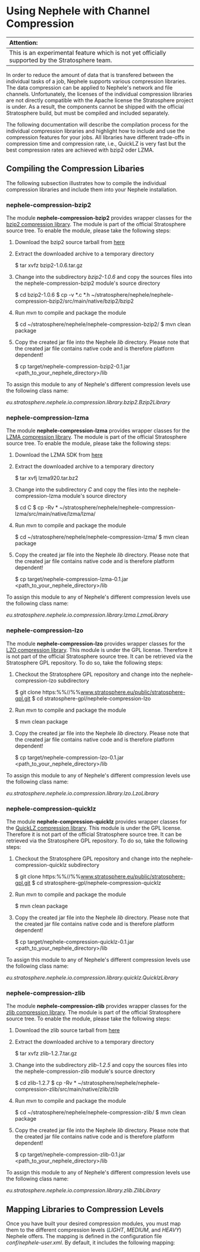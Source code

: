 Using Nephele with Channel Compression
======================================

<table>
<thead>
<tr class="header">
<th align="left">Attention:</th>
</tr>
</thead>
<tbody>
<tr class="odd">
<td align="left">This is an experimental feature which is not yet officially supported by the Stratosphere team.</td>
</tr>
</tbody>
</table>

In order to reduce the amount of data that is transfered between the
individual tasks of a job, Nephele supports various compression
libraries. The data compression can be applied to Nephele's network and
file channels. Unfortunately, the licenses of the individual compression
libraries are not directly compatible with the Apache license the
Stratosphere project is under. As a result, the components cannot be
shipped with the official Stratosphere build, but must be compiled and
included separately.

The following documentation will describe the compilation process for
the individual compression libraries and highlight how to include and
use the compression features for your jobs. All libraries have different
trade-offs in compression time and compression rate, i.e., QuickLZ is
very fast but the best compression rates are achieved with bzip2 oder
LZMA.

Compiling the Compression Libaries
----------------------------------

The following subsection illustrates how to compile the individual
compression libraries and include them into your Nephele installation.

### nephele-compression-bzip2

The module **nephele-compression-bzip2** provides wrapper classes for
the [bzip2 compression
library](http://www.bzip.org "http://www.bzip.org"). The module is part
of the official Stratosphere source tree. To enable the module, please
take the following steps:

1. Download the bzip2 source tarball from
[here](http://www.bzip.org/1.0.6/bzip2-1.0.6.tar.gz "http://www.bzip.org/1.0.6/bzip2-1.0.6.tar.gz")

2. Extract the downloaded archive to a temporary directory

    $ tar xvfz bzip2-1.0.6.tar.gz

3. Change into the subdirectory *bzip2-1.0.6* and copy the sources files
into the nephele-compression-bzip2 module's source directory

    $ cd bzip2-1.0.6
    $ cp -v *.c *.h ~/stratosphere/nephele/nephele-compression-bzip2/src/main/native/bzip2/bzip2

4. Run *mvn* to compile and package the module

    $ cd ~/stratosphere/nephele/nephele-compression-bzip2/
    $ mvn clean package

5. Copy the created jar file into the Nephele *lib* directory. Please
note that the created jar file contains native code and is therefore
platform dependent!

    $ cp target/nephele-compression-bzip2-0.1.jar <path_to_your_nephele_directory>/lib

To assign this module to any of Nephele's different compression levels
use the following class name:

*eu.stratosphere.nephele.io.compression.library.bzip2.Bzip2Library*

### nephele-compression-lzma

The module **nephele-compression-lzma** provides wrapper classes for the
[LZMA compression
library](http://7-zip.org/sdk.html "http://7-zip.org/sdk.html"). The
module is part of the official Stratosphere source tree. To enable the
module, please take the following steps:

1. Download the LZMA SDK from
[here](http://downloads.sourceforge.net/sevenzip/lzma920.tar.bz2 "http://downloads.sourceforge.net/sevenzip/lzma920.tar.bz2")

2. Extract the downloaded archive to a temporary directory

    $ tar xvfj lzma920.tar.bz2

3. Change into the subdirectory *C* and copy the files into the
nephele-compression-lzma module's source directory

    $ cd C
    $ cp -Rv * ~/stratosphere/nephele/nephele-compression-lzma/src/main/native/lzma/lzma/

4. Run *mvn* to compile and package the module

    $ cd ~/stratosphere/nephele/nephele-compression-lzma/
    $ mvn clean package

5. Copy the created jar file into the Nephele *lib* directory. Please
note that the created jar file contains native code and is therefore
platform dependent!

    $ cp target/nephele-compression-lzma-0.1.jar <path_to_your_nephele_directory>/lib

To assign this module to any of Nephele's different compression levels
use the following class name:

*eu.stratosphere.nephele.io.compression.library.lzma.LzmaLibrary*

### nephele-compression-lzo

The module **nephele-compression-lzo** provides wrapper classes for the
[LZO compression
library](http://www.oberhumer.com/opensource/lzo/ "http://www.oberhumer.com/opensource/lzo/").
This module is under the GPL license. Therefore it is not part of the
official Stratosphere source tree. It can be retrieved via the
Stratosphere GPL repository. To do so, take the following steps:

1. Checkout the Stratosphere GPL repository and change into the
nephele-compression-lzo subdirectory

    $ git clone https:%%//%%www.stratosphere.eu/public/stratosphere-gpl.git
    $ cd stratosphere-gpl/nephele-compression-lzo

2. Run *mvn* to compile and package the module

    $ mvn clean package

3. Copy the created jar file into the Nephele *lib* directory. Please
note that the created jar file contains native code and is therefore
platform dependent!

    $ cp target/nephele-compression-lzo-0.1.jar <path_to_your_nephele_directory>/lib

To assign this module to any of Nephele's different compression levels
use the following class name:

*eu.stratosphere.nephele.io.compression.library.lzo.LzoLibrary*

### nephele-compression-quicklz

The module **nephele-compression-quicklz** provides wrapper classes for
the [QuickLZ compression
library](http://www.quicklz.com "http://www.quicklz.com"). This module
is under the GPL license. Therefore it is not part of the official
Stratosphere source tree. It can be retrieved via the Stratosphere GPL
repository. To do so, take the following steps:

1. Checkout the Stratosphere GPL repository and change into the
nephele-compression-quicklz subdirectory

    $ git clone https:%%//%%www.stratosphere.eu/public/stratosphere-gpl.git
    $ cd stratosphere-gpl/nephele-compression-quicklz

2. Run *mvn* to compile and package the module

    $ mvn clean package

3. Copy the created jar file into the Nephele *lib* directory. Please
note that the created jar file contains native code and is therefore
platform dependent!

    $ cp target/nephele-compression-quicklz-0.1.jar <path_to_your_nephele_directory>/lib

To assign this module to any of Nephele's different compression levels
use the following class name:

*eu.stratosphere.nephele.io.compression.library.quicklz.QuicklzLibrary*

### nephele-compression-zlib

The module **nephele-compression-zlib** provides wrapper classes for the
[zlib compression library](http://www.zlib.net "http://www.zlib.net").
The module is part of the official Stratosphere source tree. To enable
the module, please take the following steps:

1. Download the zlib source tarball from
[here](http://zlib.net/zlib-1.2.7.tar.gz "http://zlib.net/zlib-1.2.7.tar.gz")

2. Extract the downloaded archive to a temporary directory

    $ tar xvfz zlib-1.2.7.tar.gz

3. Change into the subdirectory *zlib-1.2.5* and copy the sources files
into the nephele-compression-zlib module's source directory

    $ cd zlib-1.2.7
    $ cp -Rv * ~/stratosphere/nephele/nephele-compression-zlib/src/main/native/zlib/zlib

4. Run *mvn* to compile and package the module

    $ cd ~/stratosphere/nephele/nephele-compression-zlib/
    $ mvn clean package

5. Copy the created jar file into the Nephele *lib* directory. Please
note that the created jar file contains native code and is therefore
platform dependent!

    $ cp target/nephele-compression-zlib-0.1.jar <path_to_your_nephele_directory>/lib

To assign this module to any of Nephele's different compression levels
use the following class name:

*eu.stratosphere.nephele.io.compression.library.zlib.ZlibLibrary*

Mapping Libraries to Compression Levels
---------------------------------------

Once you have built your desired compression modules, you must map them
to the different compression levels (*LIGHT*, *MEDIUM*, and *HEAVY*)
Nephele offers. The mapping is defined in the configuration file
*conf/nephele-user.xml*. By default, it includes the following mapping:
